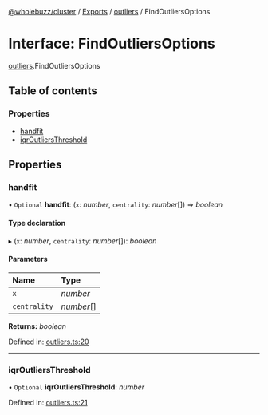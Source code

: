 [@wholebuzz/cluster](../README.md) / [Exports](../modules.md) / [outliers](../modules/outliers.md) / FindOutliersOptions

# Interface: FindOutliersOptions

[outliers](../modules/outliers.md).FindOutliersOptions

## Table of contents

### Properties

- [handfit](outliers.findoutliersoptions.md#handfit)
- [iqrOutliersThreshold](outliers.findoutliersoptions.md#iqroutliersthreshold)

## Properties

### handfit

• `Optional` **handfit**: (`x`: *number*, `centrality`: *number*[]) => *boolean*

#### Type declaration

▸ (`x`: *number*, `centrality`: *number*[]): *boolean*

#### Parameters

| Name | Type |
| :------ | :------ |
| `x` | *number* |
| `centrality` | *number*[] |

**Returns:** *boolean*

Defined in: [outliers.ts:20](https://github.com/wholebuzz/cluster/blob/master/src/outliers.ts#L20)

___

### iqrOutliersThreshold

• `Optional` **iqrOutliersThreshold**: *number*

Defined in: [outliers.ts:21](https://github.com/wholebuzz/cluster/blob/master/src/outliers.ts#L21)
